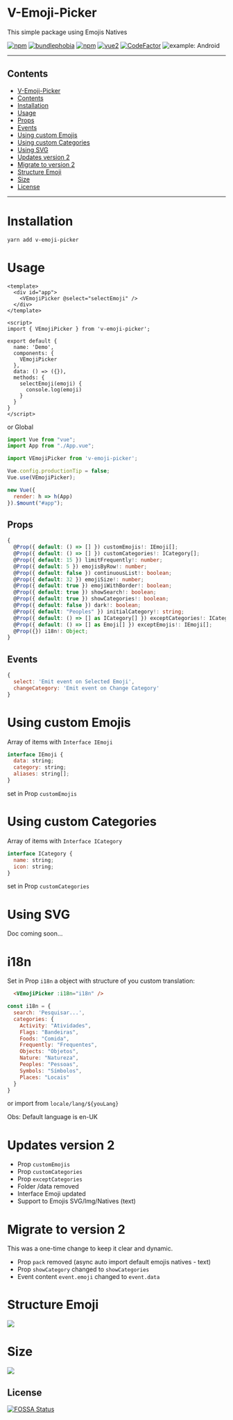 # V-Emoji-Picker
This simple package using Emojis Natives

[![npm](https://img.shields.io/npm/v/v-emoji-picker.svg?style=flat-square)](https://www.npmjs.com/package/v-emoji-picker)
[![bundlephobia](https://img.shields.io/bundlephobia/minzip/v-emoji-picker.svg?style=flat-square)](https://bundlephobia.com/result?p=v-emoji-picker@latest)
[![npm](https://img.shields.io/npm/dm/v-emoji-picker.svg?style=flat-square)](https://www.npmjs.com/package/v-emoji-picker)
[![vue2](https://img.shields.io/badge/vue-2.x-brightgreen.svg?style=flat-square)](https://vuejs.org/)
[![CodeFactor](https://www.codefactor.io/repository/github/joaoeudes7/v-emoji-picker/badge?style=flat-square)](https://www.codefactor.io/repository/github/joaoeudes7/v-emoji-picker)
![example: Android](.demo.png)

---
## Contents
 - [V-Emoji-Picker](#v-emoji-picker)
 - [Contents](#contents)
 - [Installation](#installation)
 - [Usage](#usage)
 - [Props](#props)
 - [Events](#events)
 - [Using custom Emojis](#using-custom-emojis)
 - [Using custom Categories](#using-custom-categories)
 - [Using SVG](#using-svg)
 - [Updates version 2](#updates-version-2)
 - [Migrate to version 2](#migrate-to-version-2)
 - [Structure Emoji](#structure-emoji)
 - [Size](#size)
 - [License](#license)
----

# Installation
```bash
yarn add v-emoji-picker
```
# Usage
```vue
<template>
  <div id="app">
    <VEmojiPicker @select="selectEmoji" />
  </div>
</template>

<script>
import { VEmojiPicker } from 'v-emoji-picker';

export default {
  name: 'Demo',
  components: {
    VEmojiPicker
  },
  data: () => ({}),
  methods: {
    selectEmoji(emoji) {
      console.log(emoji)
    }
  }
}
</script>
```

or Global

```js
import Vue from "vue";
import App from "./App.vue";

import VEmojiPicker from 'v-emoji-picker';

Vue.config.productionTip = false;
Vue.use(VEmojiPicker);

new Vue({
  render: h => h(App)
}).$mount("#app");
```

## Props
```ts
{
  @Prop({ default: () => [] }) customEmojis!: IEmoji[];
  @Prop({ default: () => [] }) customCategories!: ICategory[];
  @Prop({ default: 15 }) limitFrequently!: number;
  @Prop({ default: 5 }) emojisByRow!: number;
  @Prop({ default: false }) continuousList!: boolean;
  @Prop({ default: 32 }) emojiSize!: number;
  @Prop({ default: true }) emojiWithBorder!: boolean;
  @Prop({ default: true }) showSearch!: boolean;
  @Prop({ default: true }) showCategories!: boolean;
  @Prop({ default: false }) dark!: boolean;
  @Prop({ default: "Peoples" }) initialCategory!: string;
  @Prop({ default: () => [] as ICategory[] }) exceptCategories!: ICategory[];
  @Prop({ default: () => [] as Emoji[] }) exceptEmojis!: IEmoji[];
  @Prop({}) i18n!: Object;
}
```

## Events
```js
{
  select: 'Emit event on Selected Emoji',
  changeCategory: 'Emit event on Change Category'
}
```

# Using custom Emojis
Array of items with `Interface IEmoji`

```js
interface IEmoji {
  data: string;
  category: string;
  aliases: string[];
}
```

set in Prop `customEmojis`

# Using custom Categories
Array of items with `Interface ICategory`

```js
interface ICategory {
  name: string;
  icon: string;
}
```

set in Prop `customCategories`

# Using SVG
Doc coming soon...

# i18n
Set in Prop `i18n` a object with structure of you custom translation:

```html
  <VEmojiPicker :i18n="i18n" />
```

```js
const i18n = {
  search: 'Pesquisar...',
  categories: {
    Activity: "Atividades",
    Flags: "Bandeiras",
    Foods: "Comida",
    Frequently: "Frequentes",
    Objects: "Objetos",
    Nature: "Natureza",
    Peoples: "Pessoas",
    Symbols: "Símbolos",
    Places: "Locais"
  }
}
```

or import from `locale/lang/${youLang}`

Obs: Default language is en-UK

# Updates version 2
- Prop `customEmojis`
- Prop `customCategories`
- Prop `exceptCategories`
- Folder /data removed
- Interface Emoji updated
- Support to Emojis SVG/Img/Natives (text)

# Migrate to version 2
This was a one-time change to keep it clear and dynamic.

- Prop `pack` removed (async auto import default emojis natives - text)
- Prop `showCategory` changed to `showCategories`
- Event content `event.emoji` changed to `event.data`

# Structure Emoji
![](.emoji.png)

# Size
![](.demo-size.png)

## License
[![FOSSA Status](https://app.fossa.io/api/projects/git%2Bgithub.com%2Fjoaoeudes7%2FV-Emoji-Picker.svg?type=large)](https://app.fossa.io/projects/git%2Bgithub.com%2Fjoaoeudes7%2FV-Emoji-Picker?ref=badge_large)
